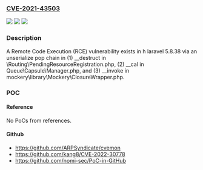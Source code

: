 ### [CVE-2021-43503](https://cve.mitre.org/cgi-bin/cvename.cgi?name=CVE-2021-43503)
![](https://img.shields.io/static/v1?label=Product&message=n%2Fa&color=blue)
![](https://img.shields.io/static/v1?label=Version&message=n%2Fa&color=blue)
![](https://img.shields.io/static/v1?label=Vulnerability&message=n%2Fa&color=brighgreen)

### Description

A Remote Code Execution (RCE) vulnerability exists in h laravel 5.8.38 via an unserialize pop chain in (1) __destruct in \Routing\PendingResourceRegistration.php, (2) __cal in Queue\Capsule\Manager.php, and (3) __invoke in mockery\library\Mockery\ClosureWrapper.php.

### POC

#### Reference
No PoCs from references.

#### Github
- https://github.com/ARPSyndicate/cvemon
- https://github.com/kang8/CVE-2022-30778
- https://github.com/nomi-sec/PoC-in-GitHub

